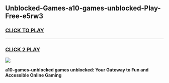 
## Unblocked-Games-a10-games-unblocked-Play-Free-e5rw3
<h3>
<a href="https://premium76.site?title=a10-games-unblocked&ref=20A">CLICK TO PLAY</a></h3>
<hr>

<h3>
<a href="https://premium76.site?title=a10-games-unblocked&ref=20A">CLICK 2 PLAY</a>
  
</h3>

<a href="https://premium76.site?title=a10-games-unblocked&ref=20A"><img src="https://clearcache.store/games.png"></a>


**a10-games-unblocked games unblocked: Your Gateway to Fun and Accessible Online Gaming**
